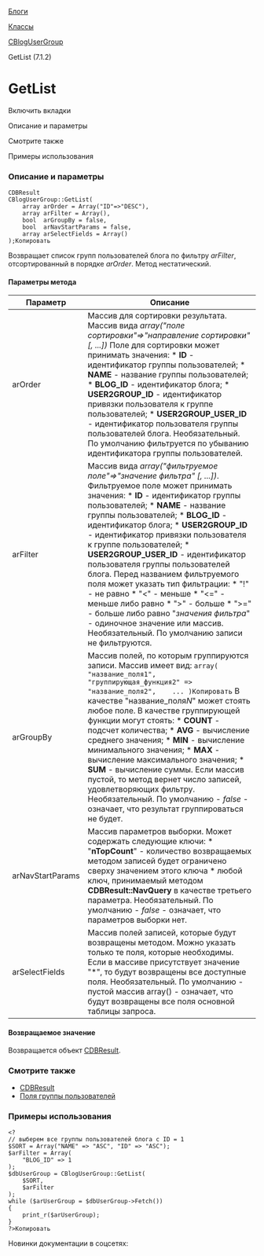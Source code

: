 [Блоги](/api_help/blogs/index.php)

[Классы](/api_help/blogs/classes/index.php)

[CBlogUserGroup](/api_help/blogs/classes/cblogusergroup/index.php)

GetList (7.1.2)

GetList
=======

Включить вкладки

Описание и параметры

Смотрите также

Примеры использования

### Описание и параметры

```
CDBResult
CBlogUserGroup::GetList(
	array arOrder = Array("ID"=>"DESC"),
	array arFilter = Array(),
	bool  arGroupBy = false,
	bool  arNavStartParams = false,
	array arSelectFields = Array()
);Копировать
```

Возвращает список групп пользователей блога по фильтру *arFilter*, отсортированный в порядке *arOrder*. Метод нестатический.

#### Параметры метода

| Параметр | Описание |
| --- | --- |
| arOrder | Массив для сортировки результата. Массив вида  *array("поле сортировки"=>"направление сортировки" [, ...])* Поле для сортировки может принимать значения:  * **ID**  - идентификатор группы пользователей; * **NAME**  - название группы пользователей; * **BLOG\_ID**  - идентификатор блога; * **USER2GROUP\_ID**  - идентификатор привязки пользователя к группе пользователей; * **USER2GROUP\_USER\_ID**  - идентификатор пользователя группы пользователей блога.  Необязательный. По умолчанию фильтруется по убыванию идентификатора группы пользователей. |
| arFilter | Массив вида  *array("фильтруемое поле"=>"значение фильтра" [, ...])*. Фильтруемое поле может принимать значения:  * **ID**  - идентификатор группы пользователей; * **NAME**  - название группы пользователей; * **BLOG\_ID**  - идентификатор блога; * **USER2GROUP\_ID**  - идентификатор привязки пользователя к группе пользователей; * **USER2GROUP\_USER\_ID**  - идентификатор пользователя группы пользователей блога.  Перед названием фильтруемого поля может указать тип фильтрации:  * "!" - не равно * "<" - меньше * "<=" - меньше либо равно * ">" - больше * ">=" - больше либо равно    "*значения фильтра*" - одиночное значение или массив.    Необязательный. По умолчанию записи не фильтруются. |
| arGroupBy | Массив полей, по которым группируются записи. Массив имеет вид:  ``` array( 	"название_поля1", 	"группирующая_функция2" => "название_поля2", 	... )Копировать ```  В качестве "название\_поля*N*" может стоять любое поле. В качестве группирующей функции могут стоять:  * **COUNT** - подсчет количества; * **AVG** - вычисление среднего значения; * **MIN** - вычисление минимального значения; * **MAX** - вычисление максимального значения; * **SUM** - вычисление суммы.  Если массив пустой, то метод вернет число записей, удовлетворяющих фильтру.    Необязательный. По умолчанию - *false* - означает, что результат группироваться не будет. |
| arNavStartParams | Массив параметров выборки. Может содержать следующие ключи:  * "**nTopCount**" - количество возвращаемых методом записей будет ограничено сверху значением этого ключа * любой ключ, принимаемый методом  **CDBResult::NavQuery** в качестве третьего параметра.  Необязательный. По умолчанию - *false* - означает, что параметров выборки нет. |
| arSelectFields | Массив полей записей, которые будут возвращены методом. Можно указать только те поля, которые необходимы. Если в массиве присутствует значение "\*", то будут возвращены все доступные поля.    Необязательный. По умолчанию - пустой массив array() - означает, что будут возвращены все поля основной таблицы запроса. |

#### Возвращаемое значение

Возвращается объект [CDBResult](/api_help/main/reference/cdbresult/index.php).

### Смотрите также

* [CDBResult](/api_help/main/reference/cdbresult/index.php)
* [Поля группы пользователей](/api_help/blogs/fields.php#usergroup)

### Примеры использования

```
<?
// выберем все группы пользователей блога с ID = 1
$SORT = Array("NAME" => "ASC", "ID" => "ASC");
$arFilter = Array(
	"BLOG_ID" => 1
);	
$dbUserGroup = CBlogUserGroup::GetList(
	$SORT,
	$arFilter
);
while ($arUserGroup = $dbUserGroup->Fetch())
{
	print_r($arUserGroup);
}
?>Копировать
```

Новинки документации в соцсетях: